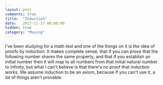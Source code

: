 ```yaml
---
layout: post
comments: true
title:  "Induction"
date:   2017-11-17 00:00:00
hidden: true
category: "Musing"
---
```


I've been studying for a math test and one of the things on it is the idea of proofs by induction. It makes complete sense, that if you can prove that the following number shares the same property, and that if you establish an initial number then it will map to all numbers from that initial natural number to infinity, but what I can't believe is that there's no proof that induction works. We assume induction to be an axiom, because if you can't use it, a _lot_ of things aren't provable.
